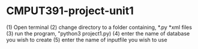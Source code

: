 # CMPUT391-project-unit1

(1) Open terminal
(2) change directory to a folder containing, *.py *xml files
(3) run the program, "python3 project1.py)
(4) enter the name of database you wish to create
(5) enter the name of inputfile you wish to use
